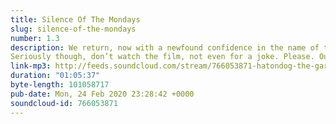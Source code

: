 ```yaml
---
title: Silence Of The Mondays
slug: silence-of-the-mondays
number: 1.3
description: We return, now with a newfound confidence in the name of the Podcast. John is ill, Philip is sad, John is also sad, and on top of that we had to read the Garfield comics from 2014, or else Philip will never get a Scottish Visa. In this episode we’re bringing you complaints about the Graphical Direction of Garfield and its bullshit apolitical stance. Also there’s...Philip’s Big Theory...and a discussion of the true nature of Jon, the man, the monster. In today’s Box O Fun, we talk about Garfield 2 A Tale of 2 Kitties. This may surprise you, but we didn’t like that either. We have...Philip’s Big Theory 2 This One’s About Garfield 2 A Tale of 2 Kitties...and a whole lot of talking about the flaws of this film, and how it could have been better. In particular, John highlights the one scene which could have saved it.
Seriously though, don’t watch the film, not even for a joke. Please. Our Box O Fun for next week is Cats (2019).
link-mp3: http://feeds.soundcloud.com/stream/766053871-hatondog-the-garfiles-ep13-silence-of-the-mondays.mp3
duration: "01:05:37"
byte-length: 101058717
pub-date: Mon, 24 Feb 2020 23:28:42 +0000
soundcloud-id: 766053871
---
```

